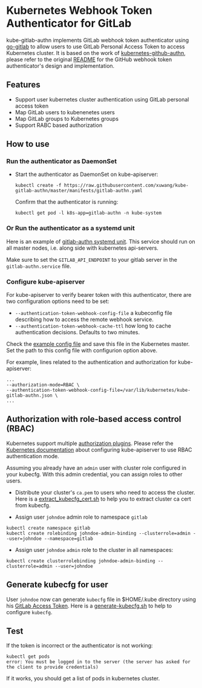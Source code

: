 # Kubernetes Webhook Token Authenticator for GitLab

kube-gitlab-authn implements GitLab webhook token authenticator using [go-gitlab]( github.com/xanzy/go-gitlab) to allow users to use GitLab Personal Access Token to access Kubernetes cluster. It is based on the work of [kubernetes-github-authn](https://github.com/oursky/kubernetes-github-authn/), please refer to the original [README](https://github.com/oursky/kubernetes-github-authn/blob/master/README.md) for the GitHub webhook token authenticator's design and implementation.

## Features

* Support user kubernetes cluster authentication using GitLab personal access token
* Map GitLab users to kubenenetes users
* Map GitLab groups to Kubernetes groups
* Support RABC based authorization

## How to use

### Run the authenticator as DaemonSet

* Start the authenticator as DaemonSet on kube-apiserver:

  ```
  kubectl create -f https://raw.githubusercontent.com/xuwang/kube-gitlab-authn/master/manifests/gitlab-authn.yaml
  ```

  Confirm that the authenticator is running:

  ```
  kubectl get pod -l k8s-app=gitlab-authn -n kube-system
  ```

### Or Run the authenticator as a systemd unit

Here is an example of [gitlab-authn systemd unit](systemd/gitlab-authn.service). This service should run on all master nodes, i.e. along side with kubernetes api-servers.

Make sure to set the `GITLAB_API_ENDPOINT` to your gitlab server in the `gitlab-authn.service` file.

### Configure kube-apiserver

For kube-apiserver to verify bearer token with this authenticator, there are two configuration options need to be set:

 * `--authentication-token-webhook-config-file` a kubeconfig file describing how to
  access the remote webhook service.
 * `--authentication-token-webhook-cache-ttl` how long to cache authentication decisions. Defaults to two minutes.

  Check the [example config file](manifests/token-webhook-config.json) and save
  this file in the Kubernetes master. Set the path to this config file with configurion option above.

  For example, lines related to the authentication and authorization for kube-apiserver:

  ```
  ...
  --authorization-mode=RBAC \
  --authentication-token-webhook-config-file=/var/lib/kubernetes/kube-gitlab-authn.json \
  ...
  ```

## Authorization with role-based access control (RBAC)

Kubernetes support multiple [authorization
plugins](https://kubernetes.io/docs/admin/authorization). Please refer the [Kubernetes
documentation](https://kubernetes.io/docs/admin/authorization/rbac/) about configuring kube-apiserver to use RBAC authentication mode.

Assuming you already have an `admin` user with cluster role configured in your kubecfg. With this admin credential, you can assign roles to other users.

* Distribute your cluster's `ca.pem` to users who need to access the cluster. Here is a [extract_kubecfg_cert.sh]( https://gist.github.com/xueshanf/71f188c58553c82bda16f80483e71918) to help you to extract cluster ca cert from kubecfg.

* Assign user `johndoe` admin role to namespace `gitlab`

```
kubectl create namespace gitlab
kubectl create rolebinding johndoe-admin-binding --clusterrole=admin --user=johndoe --namespace=gitlab
```

* Assign user `johndoe` `admin` role to the cluster in all namespaces:

```
kubectl create clusterrolebinding johndoe-admin-binding --clusterrole=admin --user=johndoe
```

## Generate kubecfg for user

User `johndoe` now can generate `kubecfg` file in $HOME/.kube directory using his [GitLab Access Token](https://gitlab.example.come/profile/account). Here is a [generate-kubecfg.sh](scripts/generate-kubecfg.sh) to help to configure `kubecfg`.

## Test

If the token is incorrect or the authenticator is not working:
```
kubectl get pods
error: You must be logged in to the server (the server has asked for the client to provide credentials)
```
If it works, you should get a list of pods in kubernetes cluster.


